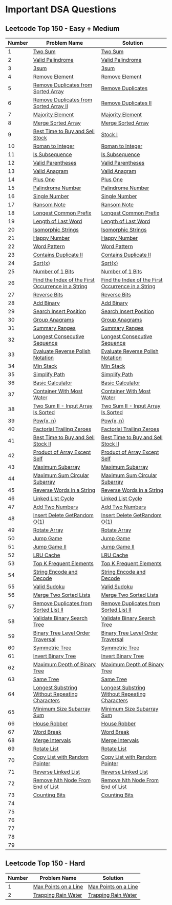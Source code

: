 # Important DSA Questions

## Leetcode Top 150 - Easy + Medium
| Number | Problem Name | Solution |
|--------------|-------------------------------|----------------------------|
| 1            | [Two Sum](https://leetcode.com/problems/two-sum/) | [Two Sum](./solutions/easy/two_sum.js) |
| 2            | [Valid Palindrome](https://leetcode.com/problems/valid-palindrome/) | [Valid Palindrome](./solutions/easy/valid-palindrome.js) |
| 3            | [3sum](https://leetcode.com/problems/3sum/) | [3sum](./solutions/3sum.js) |
| 4            | [Remove Element](https://leetcode.com/problems/remove-element/) | [Remove Element](./solutions/remove_element.js) |
| 5            | [Remove Duplicates from Sorted Array](https://leetcode.com/problems/remove-duplicates-from-sorted-array/) | [Remove Duplicates](./solutions/remove-duplicates-from-sorted-array.js) |
| 6            | [Remove Duplicates from Sorted Array II](https://leetcode.com/problems/remove-duplicates-from-sorted-array-ii/) | [Remove Duplicates II](./solutions/remove-duplicates-from-sorted-array-ii.js) |
| 7            | [Majority Element](https://leetcode.com/problems/majority-element/) | [Majority Element](./solutions/majority-element.js) |
| 8            | [Merge Sorted Array](https://leetcode.com/problems/merge-sorted-array/) | [Merge Sorted Array](./solutions/merge-sorted-array.js) |
| 9            | [Best Time to Buy and Sell Stock](https://leetcode.com/problems/best-time-to-buy-and-sell-stock/) | [Stock I](./solutions/best-time-to-buy-and-sell-stock.js) |
| 10            | [Roman to Integer](https://leetcode.com/problems/roman-to-integer/) | [Roman to Integer](./solutions/roman-to-integer.js) |
| 11            | [Is Subsequence](https://leetcode.com/problems/is-subsequence/) | [Is Subsequence](./solutions/is-subsequence.js) |
| 12            | [Valid Parentheses](https://leetcode.com/problems/valid-parentheses/) | [Valid Parentheses](./solutions/easy/valid-parentheses.js) |
| 13            | [Valid Anagram](https://leetcode.com/problems/valid-anagram/) | [Valid Anagram](./solutions/valid-anagram.js) |
| 14            | [Plus One](https://leetcode.com/problems/plus-one/) | [Plus One](./solutions/plus-one.js) |
| 15            | [Palindrome Number](https://leetcode.com/problems/palindrome-number/) | [Palindrome Number](./solutions/palindrome-number.js) |
| 16            | [Single Number](https://leetcode.com/problems/single-number/) | [Single Number](./solutions/single-number.js) |
| 17            | [Ransom Note](https://leetcode.com/problems/ransom-note/) | [Ransom Note](./solutions/ransom-note.js) |
| 18            | [Longest Common Prefix](https://leetcode.com/problems/longest-common-prefix/) | [Longest Common Prefix](./solutions/longest-common-prefix.js) |
| 19            | [Length of Last Word](https://leetcode.com/problems/length-of-last-word/) | [Length of Last Word](./solutions/length-of-last-word.js) |
| 20            | [Isomorphic Strings](https://leetcode.com/problems/isomorphic-strings/) | [Isomorphic Strings](./solutions/isomorphic-strings.js) |
| 21            | [Happy Number](https://leetcode.com/problems/happy-number/) | [Happy Number](./solutions/happy-number.js) |
| 22            | [Word Pattern](https://leetcode.com/problems/word-pattern/) | [Word Pattern](./solutions/word-pattern.js) |
| 23            | [Contains Duplicate II](https://leetcode.com/problems/contains-duplicate-ii/) | [Contains Duplicate II](./solutions/contains-duplicate-ii.js) |
| 24            | [Sqrt(x)](https://leetcode.com/problems/sqrtx/) | [Sqrt(x)](./solutions/sqrtx.js) |
| 25            | [Number of 1 Bits](https://leetcode.com/problems/number-of-1-bits/) | [Number of 1 Bits](./solutions/number-of-1-bits.js) |
| 26            | [Find the Index of the First Occurrence in a String](https://leetcode.com/problems/find-the-index-of-the-first-occurrence-in-a-string/) | [Find the Index of the First Occurrence in a String](./solutions/find-the-index-of-the-first-occurrence.js) |
| 27            | [Reverse Bits](https://leetcode.com/problems/reverse-bits/) | [Reverse Bits](./solutions/reverse-bits.js) |
| 28            | [Add Binary](https://leetcode.com/problems/add-binary/) | [Add Binary](./solutions/add-binary.js) |
| 29            | [Search Insert Position](https://leetcode.com/problems/search-insert-position/) | [Search Insert Position](./solutions/search-insert-position.js) |
| 30            | [Group Anagrams](https://leetcode.com/problems/group-anagrams/) | [Group Anagrams](./solutions/group-anagrams.js) |
| 31            | [Summary Ranges](https://leetcode.com/problems/summary-ranges/) | [Summary Ranges](./solutions/summary-ranges.js) |
| 32            | [Longest Consecutive Sequence](https://leetcode.com/problems/longest-consecutive-sequence/) | [Longest Consecutive Sequence](./solutions/longest-consecutive-sequence.js) |
| 33            | [Evaluate Reverse Polish Notation](https://leetcode.com/problems/evaluate-reverse-polish-notation/) | [Evaluate Reverse Polish Notation](./solutions/medium/evaluate-reverse-polish-notation.js) |
| 34            | [Min Stack](https://leetcode.com/problems/min-stack/) | [Min Stack](./solutions/medium/min-stack.js) |
| 35            | [Simplify Path](https://leetcode.com/problems/simplify-path/) | [Simplify Path](./solutions/medium/simplify-path.py) |
| 36            | [Basic Calculator](https://leetcode.com/problems/basic-calculator/) | [Basic Calculator](./solutions/hard/basic-calculator.py) |
| 37            | [Container With Most Water](https://leetcode.com/problems/container-with-most-water/) | [Container With Most Water](./solutions/medium/container-with-most-water.py) |
| 38            | [Two Sum II - Input Array Is Sorted](https://leetcode.com/problems/two-sum-ii-input-array-is-sorted/) | [Two Sum II - Input Array Is Sorted](./solutions/easy/two-sum-ii-input-array-is-sorted.py) |
| 39            | [Pow(x, n)](https://leetcode.com/problems/two-sum-ii-input-array-is-sorted/) | [Pow(x, n)](./solutions/two-sum-ii-input-array-is-sorted.py) |
| 40            | [Factorial Trailing Zeroes](https://leetcode.com/problems/factorial-trailing-zeroes/) | [Factorial Trailing Zeroes](./solutions/factorial-trailing-zeroes.py) |
| 41            | [Best Time to Buy and Sell Stock II](https://leetcode.com/problems/best-time-to-buy-and-sell-stock-ii/) | [Best Time to Buy and Sell Stock II](./solutions/best-time-to-buy-and-sell-stock-ii.js) |
| 42            | [Product of Array Except Self](https://leetcode.com/problems/product-of-array-except-self/) | [Product of Array Except Self](./solutions/medium/product-of-array-except-self.js) |
| 43            | [Maximum Subarray](https://leetcode.com/problems/maximum-subarray/) | [Maximum Subarray](./solutions/medium/maximum-subarray.py) |
| 44            | [Maximum Sum Circular Subarray](https://leetcode.com/problems/maximum-sum-circular-subarray/) | [Maximum Sum Circular Subarray](./solutions/maximum-sum-circular-subarray.js) |
| 45            | [Reverse Words in a String](https://leetcode.com/problems/reverse-words-in-a-string/) | [Reverse Words in a String](./solutions/reverse-words-in-a-string.py) |
| 46            | [Linked List Cycle](https://leetcode.com/problems/linked-list-cycle/) | [Linked List Cycle](./solutions/easy/linked-list-cycle.js) |
| 47            | [Add Two Numbers](https://leetcode.com/problems/add-two-numbers/) | [Add Two Numbers](./solutions/medium/linked-lists/add-two-numbers.js) |
| 48            | [Insert Delete GetRandom O(1)](https://leetcode.com/problems/insert-delete-getrandom-o1/) | [Insert Delete GetRandom O(1)](./solutions/insert-delete-getrandom-o1.js) |
| 49            | [Rotate Array](https://leetcode.com/problems/rotate-array/) | [Rotate Array](./solutions/rotate-array.js) |
| 50            | [Jump Game](https://leetcode.com/problems/jump-game/) | [Jump Game](./solutions/jump-game.py) |
| 51            | [Jump Game II](https://leetcode.com/problems/jump-game-ii/) | [Jump Game II](./solutions/jump-game-ii.py) |
| 52            | [LRU Cache](https://leetcode.com/problems/lru-cache/) | [LRU Cache](./solutions/medium/linked-lists/lru-cache.py) |
| 53            | [Top K Frequent Elements](https://leetcode.com/problems/top-k-frequent-elements/) | [Top K Frequent Elements](./solutions/medium/top-k-frequent-elements.js) |
| 54            | [String Encode and Decode](https://leetcode.com/problems/encode-and-decode-strings/) | [String Encode and Decode](./solutions/string-encode-and-decode.js) |
| 55            | [Valid Sudoku](https://leetcode.com/problems/valid-sudoku/) | [Valid Sudoku](./solutions/valid-sudoku.js) |
| 56            | [Merge Two Sorted Lists](https://leetcode.com/problems/merge-two-sorted-lists/) | [Merge Two Sorted Lists](./solutions/easy/merge-two-sorted-lists.js) |
| 57            | [Remove Duplicates from Sorted List II](https://leetcode.com/problems/remove-duplicates-from-sorted-list-ii/) | [Remove Duplicates from Sorted List II](./solutions/medium/linked-lists/remove-duplicates-from-sorted-list-ii.js) |
| 58            | [Validate Binary Search Tree](https://leetcode.com/problems/validate-binary-search-tree/) | [Validate Binary Search Tree](./solutions/medium/trees/validate-binary-search-tree.js) |
| 59            | [Binary Tree Level Order Traversal](https://leetcode.com/problems/binary-tree-level-order-traversal/) | [Binary Tree Level Order Traversal](./solutions/medium/trees/binary-tree-level-order-traversal.js) |
| 60            | [Symmetric Tree](https://leetcode.com/problems/symmetric-tree/) | [Symmetric Tree](./solutions/easy/trees/symmetric-tree.js) |
| 61            | [Invert Binary Tree](https://leetcode.com/problems/invert-binary-tree/	) | [Invert Binary Tree](./solutions/easy/trees/invert-binary-tree.js) |
| 62            | [Maximum Depth of Binary Tree](https://leetcode.com/problems/maximum-depth-of-binary-tree/) | [Maximum Depth of Binary Tree](./solutions/easy/trees/maximum-depth-of-binary-tree.js) |
| 63            | [Same Tree](https://leetcode.com/problems/same-tree/) | [Same Tree](./solutions/easy/trees/same-tree.js) |
| 64            | [Longest Substring Without Repeating Characters](https://leetcode.com/problems/longest-substring-without-repeating-characters/) | [Longest Substring Without Repeating Characters](./solutions/medium/longest-substring-without-repeating-characters.js) |
| 65            | [Minimum Size Subarray Sum](https://leetcode.com/problems/minimum-size-subarray-sum/) | [Minimum Size Subarray Sum](./solutions/medium/minimum-size-subarray-sum.js) |
| 66            | [House Robber](https://leetcode.com/problems/house-robber/) | [House Robber](./solutions/medium/dp/house-robber.js) |
| 67            | [Word Break](https://leetcode.com/problems/word-break/) | [Word Break](./solutions/medium/dp/word-break.js) |
| 68            | [Merge Intervals](https://leetcode.com/problems/merge-intervals/) | [Merge Intervals](./solutions/medium/merge-intervals.js) |
| 69            | [Rotate List](https://leetcode.com/problems/rotate-list/) | [Rotate List](./solutions/medium/linked-lists/rotate-list.js) |
| 70            | [Copy List with Random Pointer](https://leetcode.com/problems/copy-list-with-random-pointer/) | [Copy List with Random Pointer](./solutions/medium/linked-lists/copy-list-with-random-pointer.js) |
| 71            | [Reverse Linked List](https://leetcode.com/problems/reverse-linked-list/) | [Reverse Linked List](./solutions/easy/reverse-linked-list.js) |
| 72            | [Remove Nth Node From End of List](https://leetcode.com/problems/remove-nth-node-from-end-of-list/) | [Remove Nth Node From End of List](./solutions/medium/linked-lists/remove-nth-node-from-end-of-list.js) |
| 73            | [Counting Bits](https://leetcode.com/problems/counting-bits) | [Counting Bits](./solutions/easy/counting-bits.js) |
| 74            | []() | []() |
| 75            | []() | []() |
| 76            | []() | []() |
| 77            | []() | []() |
| 78            | []() | []() |
| 79            | []() | []() |

 
 

## Leetcode Top 150 - Hard
| Number | Problem Name | Solution |
|--------------|-------------------------------|----------------------------|
| 1            | [Max Points on a Line](https://leetcode.com/problems/max-points-on-a-line/) | [Max Points on a Line](./solutions/hard/max-points-on-a-line.py) |
| 2            | [Trapping Rain Water](https://leetcode.com/problems/trapping-rain-water/) | [Trapping Rain Water](./solutions/hard/trapping-rain-water.js) |
